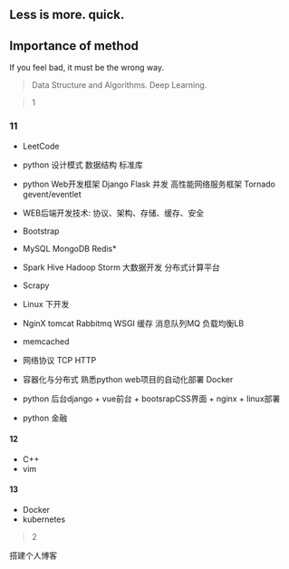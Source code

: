 
## Less is more.    quick.
## Importance of method
If you feel bad, it must be the wrong way.

> Data Structure and Algorithms.     Deep Learning.

> 1

### 11
- LeetCode
- python 设计模式 数据结构 标准库
- python Web开发框架                Django Flask    并发    高性能网络服务框架 Tornado gevent/eventlet
- WEB后端开发技术: 协议、架构、存储、缓存、安全
- Bootstrap
- MySQL MongoDB Redis*             
- Spark Hive Hadoop Storm 大数据开发 分布式计算平台
- Scrapy
- Linux 下开发
- NginX  tomcat  Rabbitmq  WSGI   缓存  消息队列MQ   负载均衡LB
- memcached
- 网络协议 TCP HTTP 
- 容器化与分布式 熟悉python web项目的自动化部署    Docker
- python  后台django + vue前台 +  bootsrapCSS界面 + nginx  +  linux部署



- python 金融

#### 12
- C++
- vim 

#### 13
- Docker
- kubernetes



> 2

搭建个人博客
